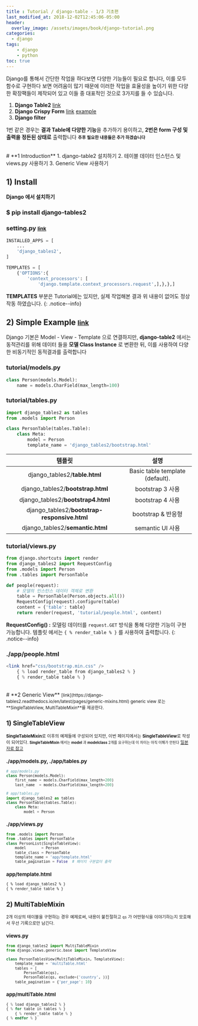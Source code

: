 ```yaml
---
title : Tutorial / django-table - 1/3 기초편
last_modified_at: 2018-12-02T12:45:06-05:00
header:
  overlay_image: /assets/images/book/django-tutorial.png
categories:
  - django
tags: 
    - django
    - python
toc: true 
---
```



Django를 통해서 간단한 작업을 하다보면 다양한 기능들이 필요로 합니다, 이를 모두 함수로 구현하다 보면 어려움이 많기 때문에 이러한 작업을 효율성을 높이기 위한 다양한 확장팩들이 제작되어 있고 이들 중 대표적인 것으로 3가지를 들 수 있습니다.

1. **Django Table2** [link](https://github.com/jieter/django-tables2/blob/master/docs/pages/tutorial.rst)
2. **Django Crispy Form** [link](https://django-crispy-forms.readthedocs.io/en/latest/) [example](https://simpleisbetterthancomplex.com/tutorial/2018/11/28/advanced-form-rendering-with-django-crispy-forms.html)
3. **Django filter**

1번 같은 경우는 **결과 Table에 다양한 기능**을 추가하기 용이하고, **2번은 form 구성 및 출력을 정돈된 상태로** 출력합니다 <small>**추후 필요한 내용들은 추가 하겠습니다**</small>

<br/>
# **1 Introduction**
1. django-table2 설치하기
2. 테이블 데이터 인스턴스 및 views.py 사용하기
3. Generic View 사용하기 

## **1) Install**
**Django 에서 설치하기**

### $ pip install **django-tables2**

### **setting.py** <small>[link](https://django-tables2.readthedocs.io/en/latest/pages/installation.html)</small>
```python
INSTALLED_APPS = [
    ...
    'django_tables2',
]

TEMPLATES = [
    {'OPTIONS':{
        'context_processors': [ 
            'django.template.context_processors.request',],},},]
```
**TEMPLATES** 부분은 Tutorial에는 있지만, 실제 작업해본 결과 위 내용이 없어도 정상 작동 하였습니다.
{: .notice--info}

## **2) Simple Example** <small>[link](https://django-tables2.readthedocs.io/en/latest/pages/tutorial.html)</small>
Django 기본은 Model - View - Template 으로 연결하지만, **django-table2** 에서는 동적관리를 위해 데이터 들을 **모델 Class Instance** 로 변환한 뒤, 이를 사용하여 다양한 비동기적인 동적결과를 출력합니다  

### tutorial/models.py
```python
class Person(models.Model):
    name = models.CharField(max_length=100)
```

### tutorial/tables.py
```python
import django_tables2 as tables
from .models import Person

class PersonTable(tables.Table):
    class Meta:
        model = Person
        template_name = 'django_tables2/bootstrap.html'
```

| 템플릿                                | 설명         |
|:-------------------------------------:|:-------------------------:|
| django_tables2/**table.html**          |Basic table template (default).|
| django_tables2/**bootstrap.html**     | bootstrap 3 사용 |
| django_tables2/**bootstrap4.html**    | bootstrap 4 사용 |
| django_tables2/**bootstrap-responsive.html**|bootstrap & 반응형 |
| django_tables2/**semantic.html**      | semantic UI 사용 |


### tutorial/views.py
```python
from django.shortcuts import render
from django_tables2 import RequestConfig
from .models import Person
from .tables import PersonTable

def people(request):
    # 모델의 인스턴스 데이터 객체로 변환
    table = PersonTable(Person.objects.all())  
    RequestConfig(request).configure(table)
    content = {'table': table}
    return render(request, 'tutorial/people.html', content)
```
**RequestConfig() :** 모델링 데이터를 `request.GET` 방식을 통해 다양한 기능이 구현 가능합니다. 템플릿 에서는 `{ % render_table % }` 를 사용하여 출력합니다.
{: .notice--info}

### ./app/people.html
```php
<link href="css/bootstrap.min.css" />
    { % load render_table from django_tables2 % }
    { % render_table table % }
```

<br/>
# **2 Generic View** <small>[link](https://django-tables2.readthedocs.io/en/latest/pages/generic-mixins.html)
generic view 로는 **SingleTableView, MultiTableMixin**를 제공한다.

## **1) SingleTableView**
**SingleTableMixin**로 이후의 예제들에 구성되어 있지만, 이번 페이지에서는 **SingleTableView**로 작성이 되어있다. <small>**SingleTableMixin** 에서는 **model** 과 **modelclass** 2개를 요구하는데 이 차이는 아직 이해가 안된다</small>
[일본자료 참고](https://afterall-wonderwall.blogspot.com/2018/01/django-tables2-singletableview.html) 

### ./app/models.py, ./app/tables.py
```python
# app/models.py
class Person(models.Model):
    first_name = models.CharField(max_length=200)
    last_name  = models.CharField(max_length=200)

# app/tables.py
import django_tables2 as tables
class PersonTable(tables.Table):
    class Meta:
        model = Person
```

### ./app/views.py
```python
from .models import Person
from .tables import PersonTable
class PersonList(SingleTableView):
    model       = Person
    table_class = PersonTable
    template_name = 'app/template.html'
    table_pagination = False  # 페이지 구분없이 출력
```

### app/template.html
```html
{ % load django_tables2 % }
{ % render_table table % }
```

## **2) MultiTableMixin**
2개 이상의 테이블을 구현하는 경우 예제로써, 내용이 불친절하고 `qs` 가 어떤형식을 이야기하는지 모호해서 우선 기록으로만 남긴다.

### views.py
```python
from django_tables2 import MultiTableMixin
from django.views.generic.base import TemplateView

class PersonTablesView(MultiTableMixin, TemplateView):
    template_name = 'multiTable.html'
    tables = [
        PersonTable(qs),
        PersonTable(qs, exclude=('country', ))]
    table_pagination = {'per_page': 10}
```

### app/multiTable.html
```php
{ % load django_tables2 % }
{ % for table in tables % }
    { % render_table table % }
{ % endfor % }
```
